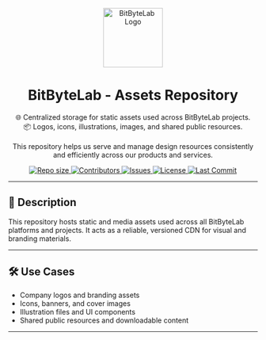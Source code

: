 <p align="center">
  <img src="https://raw.githubusercontent.com/bitbytelab/assets/main/logo.png" alt="BitByteLab Logo" width="120" height="120">
</p>

<h1 align="center">BitByteLab - Assets Repository</h1>

<p align="center">
  🌐 Centralized storage for static assets used across BitByteLab projects. <br>
  📦 Logos, icons, illustrations, images, and shared public resources. <br><br>
  This repository helps us serve and manage design resources consistently and efficiently across our products and services.
</p>

<p align="center">
  <!-- GitHub Badges -->
  <a href="https://github.com/bitbytelab/assets">
    <img alt="Repo size" src="https://img.shields.io/github/repo-size/bitbytelab/assets?color=blue&style=flat-square">
  </a>
  <a href="https://github.com/bitbytelab/assets/graphs/contributors">
    <img alt="Contributors" src="https://img.shields.io/github/contributors/bitbytelab/assets?style=flat-square">
  </a>
  <a href="https://github.com/bitbytelab/assets/issues">
    <img alt="Issues" src="https://img.shields.io/github/issues/bitbytelab/assets?style=flat-square">
  </a>
  <a href="https://github.com/bitbytelab/assets/blob/main/LICENSE">
    <img alt="License" src="https://img.shields.io/github/license/bitbytelab/assets?style=flat-square">
  </a>
  <a href="https://github.com/bitbytelab/assets/commits/main">
    <img alt="Last Commit" src="https://img.shields.io/github/last-commit/bitbytelab/assets?style=flat-square">
  </a>
</p>

---

## 🧾 Description

This repository hosts static and media assets used across all BitByteLab platforms and projects. It acts as a reliable, versioned CDN for visual and branding materials.

---

## 🛠️ Use Cases

- Company logos and branding assets
- Icons, banners, and cover images
- Illustration files and UI components
- Shared public resources and downloadable content

---
